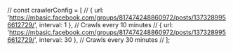 

// const crawlerConfig = [
//   { url: 'https://mbasic.facebook.com/groups/817474248860972/posts/1373289956612729/', interval: 1 }, // Crawls every 10 minutes
//   { url: 'https://mbasic.facebook.com/groups/817474248860972/posts/1373289956612729/', interval: 30 }, // Crawls every 30 minutes
// ];
